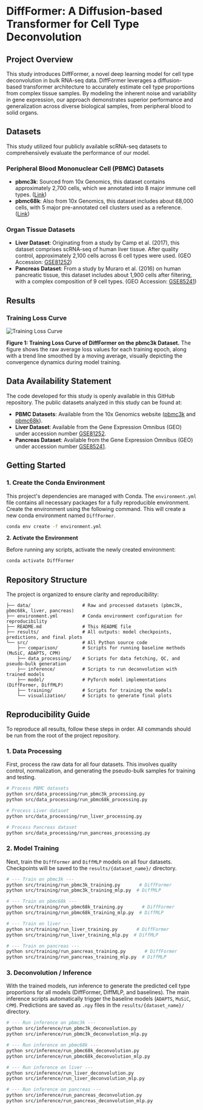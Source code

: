 # DiffFormer: A Diffusion-based Transformer for Cell Type Deconvolution

## Project Overview

This study introduces DiffFormer, a novel deep learning model for cell type deconvolution in bulk RNA-seq data. DiffFormer leverages a diffusion-based transformer architecture to accurately estimate cell type proportions from complex tissue samples. By modeling the inherent noise and variability in gene expression, our approach demonstrates superior performance and generalization across diverse biological samples, from peripheral blood to solid organs.

## Datasets

This study utilized four publicly available scRNA-seq datasets to comprehensively evaluate the performance of our model.

### Peripheral Blood Mononuclear Cell (PBMC) Datasets
- **pbmc3k**: Sourced from 10x Genomics, this dataset contains approximately 2,700 cells, which we annotated into 8 major immune cell types. ([Link](https://support.10xgenomics.com/single-cell-gene-expression/datasets/1.1.0/pbmc3k))
- **pbmc68k**: Also from 10x Genomics, this dataset includes about 68,000 cells, with 5 major pre-annotated cell clusters used as a reference. ([Link](https://support.10xgenomics.com/single-cell-gene-expression/datasets/1.1.0/pbmc68k))

### Organ Tissue Datasets
- **Liver Dataset**: Originating from a study by Camp et al. (2017), this dataset comprises scRNA-seq of human liver tissue. After quality control, approximately 2,100 cells across 6 cell types were used. (GEO Accession: [GSE81252](https://www.ncbi.nlm.nih.gov/geo/query/acc.cgi?acc=GSE81252))
- **Pancreas Dataset**: From a study by Muraro et al. (2016) on human pancreatic tissue, this dataset includes about 1,900 cells after filtering, with a complex composition of 9 cell types. (GEO Accession: [GSE85241](https://www.ncbi.nlm.nih.gov/geo/query/acc.cgi?acc=GSE85241))

## Results

### Training Loss Curve

![Training Loss Curve](results/pbmc3k/transformer_loss_curve.png)

**Figure 1: Training Loss Curve of DiffFormer on the pbmc3k Dataset.** The figure shows the raw average loss values for each training epoch, along with a trend line smoothed by a moving average, visually depicting the convergence dynamics during model training.

## Data Availability Statement

The code developed for this study is openly available in this GitHub repository. The public datasets analyzed in this study can be found at:
- **PBMC Datasets**: Available from the 10x Genomics website ([pbmc3k](https://support.10xgenomics.com/single-cell-gene-expression/datasets/1.1.0/pbmc3k) and [pbmc68k](https://support.10xgenomics.com/single-cell-gene-expression/datasets/1.1.0/pbmc68k)).
- **Liver Dataset**: Available from the Gene Expression Omnibus (GEO) under accession number [GSE81252](https://www.ncbi.nlm.nih.gov/geo/query/acc.cgi?acc=GSE81252).
- **Pancreas Dataset**: Available from the Gene Expression Omnibus (GEO) under accession number [GSE85241](https://www.ncbi.nlm.nih.gov/geo/query/acc.cgi?acc=GSE85241).

## Getting Started

### 1. Create the Conda Environment

This project's dependencies are managed with Conda. The `environment.yml` file contains all necessary packages for a fully reproducible environment. Create the environment using the following command. This will create a new conda environment named `DiffFormer`.

```bash
conda env create -f environment.yml
```

**2. Activate the Environment**

Before running any scripts, activate the newly created environment:
```bash
conda activate DiffFormer
```

## Repository Structure

The project is organized to ensure clarity and reproducibility:

```
├── data/                   # Raw and processed datasets (pbmc3k, pbmc68k, liver, pancreas)
├── environment.yml         # Conda environment configuration for reproducibility
├── README.md               # This README file
├── results/                # All outputs: model checkpoints, predictions, and final plots
└── src/                    # All Python source code
    ├── comparison/         # Scripts for running baseline methods (MuSiC, ADAPTS, CPM)
    ├── data_processing/    # Scripts for data fetching, QC, and pseudo-bulk generation
    ├── inference/          # Scripts to run deconvolution with trained models
    ├── model/              # PyTorch model implementations (DiffFormer, DiffMLP)
    ├── training/           # Scripts for training the models
    └── visualization/      # Scripts to generate final plots
```

## Reproducibility Guide

To reproduce all results, follow these steps in order. All commands should be run from the root of the project repository.

### 1. Data Processing

First, process the raw data for all four datasets. This involves quality control, normalization, and generating the pseudo-bulk samples for training and testing.

```bash
# Process PBMC datasets
python src/data_processing/run_pbmc3k_processing.py
python src/data_processing/run_pbmc68k_processing.py

# Process Liver dataset
python src/data_processing/run_liver_processing.py

# Process Pancreas dataset
python src/data_processing/run_pancreas_processing.py
```

### 2. Model Training

Next, train the `DiffFormer` and `DiffMLP` models on all four datasets. Checkpoints will be saved to the `results/{dataset_name}/` directory.

```bash
# --- Train on pbmc3k ---
python src/training/run_pbmc3k_training.py       # DiffFormer
python src/training/run_pbmc3k_training_mlp.py  # DiffMLP

# --- Train on pbmc68k ---
python src/training/run_pbmc68k_training.py       # DiffFormer
python src/training/run_pbmc68k_training_mlp.py  # DiffMLP

# --- Train on liver ---
python src/training/run_liver_training.py       # DiffFormer
python src/training/run_liver_training_mlp.py  # DiffMLP

# --- Train on pancreas ---
python src/training/run_pancreas_training.py       # DiffFormer
python src/training/run_pancreas_training_mlp.py  # DiffMLP
```

### 3. Deconvolution / Inference

With the trained models, run inference to generate the predicted cell type proportions for all models (DiffFormer, DiffMLP, and baselines). The main inference scripts automatically trigger the baseline models (`ADAPTS`, `MuSiC`, `CPM`). Predictions are saved as `.npy` files in the `results/{dataset_name}/` directory.

```bash
# --- Run inference on pbmc3k ---
python src/inference/run_pbmc3k_deconvolution.py
python src/inference/run_pbmc3k_deconvolution_mlp.py

# --- Run inference on pbmc68k ---
python src/inference/run_pbmc68k_deconvolution.py
python src/inference/run_pbmc68k_deconvolution_mlp.py

# --- Run inference on liver ---
python src/inference/run_liver_deconvolution.py
python src/inference/run_liver_deconvolution_mlp.py

# --- Run inference on pancreas ---
python src/inference/run_pancreas_deconvolution.py
python src/inference/run_pancreas_deconvolution_mlp.py
```